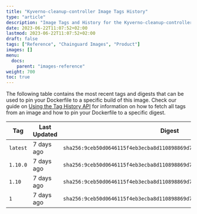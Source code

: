 ```yaml
---
title: "Kyverno-cleanup-controller Image Tags History"
type: "article"
description: "Image Tags and History for the Kyverno-cleanup-controller Chainguard Image"
date: 2023-06-22T11:07:52+02:00
lastmod: 2023-06-22T11:07:52+02:00
draft: false
tags: ["Reference", "Chainguard Images", "Product"]
images: []
menu:
  docs:
    parent: "images-reference"
weight: 700
toc: true
---
```


The following table contains the most recent tags and digests that can be used to pin your Dockerfile to a specific build of this image. Check our guide on [Using the Tag History API](/chainguard/chainguard-images/using-the-tag-history-api/) for information on how to fetch all tags from an image and how to pin your Dockerfile to a specific digest.

| Tag      | Last Updated | Digest                                                                    |
|----------|--------------|---------------------------------------------------------------------------|
| `latest` | 7 days ago   | `sha256:9ceb50d0646115f4eb3ecba8d110898869d7457a54b30ea082ea3ebd67884e17` |
| `1.10.0` | 7 days ago   | `sha256:9ceb50d0646115f4eb3ecba8d110898869d7457a54b30ea082ea3ebd67884e17` |
| `1.10`   | 7 days ago   | `sha256:9ceb50d0646115f4eb3ecba8d110898869d7457a54b30ea082ea3ebd67884e17` |
| `1`      | 7 days ago   | `sha256:9ceb50d0646115f4eb3ecba8d110898869d7457a54b30ea082ea3ebd67884e17` |
